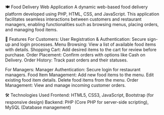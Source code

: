 🍽️ Food Delivery Web Application
A dynamic web-based food delivery platform developed using PHP, HTML, CSS, and JavaScript. This application facilitates seamless interactions between customers and restaurant managers, enabling functionalities such as browsing menus, placing orders, and managing food items.

🚀 Features
For Customers:
User Registration & Authentication: Secure sign-up and login processes.
Menu Browsing: View a list of available food items with details.
Shopping Cart: Add desired items to the cart for review before purchase.
Order Placement: Confirm orders with options like Cash on Delivery.
Order History: Track past orders and their statuses.

For Managers:
Manager Authentication: Secure login for restaurant managers.
Food Item Management:
Add new food items to the menu.
Edit existing food item details.
Delete food items from the menu.
Order Management: View and manage incoming customer orders.

🛠️ Technologies Used
Frontend: HTML5, CSS3, JavaScript, Bootstrap (for responsive design)
Backend: PHP (Core PHP for server-side scripting), MySQL (Database management)

